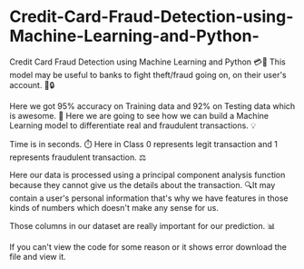 # Credit-Card-Fraud-Detection-using-Machine-Learning-and-Python-
Credit Card Fraud Detection using Machine Learning and Python 💳🤖
This model may be useful to banks to fight theft/fraud going on, on their user's account. 🏦🔒

Here we got 95% accuracy on Training data and 92% on Testing data which is awesome. 🎯
Here we are going to see how we can build a Machine Learning model to differentiate real and fraudulent transactions. 💡

Time is in seconds. ⏱️
Here in Class 0 represents legit transaction and 1 represents fraudulent transaction. ⚖️

Here our data is processed using a principal component analysis function because they cannot give us the details about the transaction. 🔍It may contain a user's personal information that's why we have features in those kinds of numbers which doesn't make any sense for us.

Those columns in our dataset are really important for our prediction. 📊

If you can't view the code for some reason or it shows error download the file and view it. 
